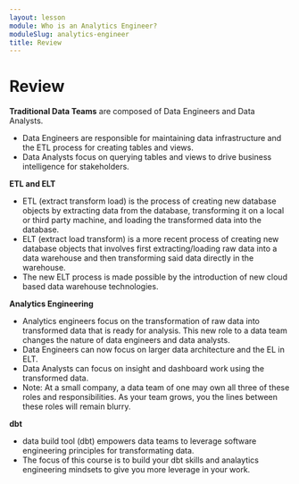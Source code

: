 ```yaml
---
layout: lesson
module: Who is an Analytics Engineer?
moduleSlug: analytics-engineer
title: Review
---
```


# Review

**Traditional Data Teams** are composed of Data Engineers and Data Analysts.
* Data Engineers are responsible for maintaining data infrastructure and the ETL process for creating tables and views.
* Data Analysts focus on querying tables and views to drive business intelligence for stakeholders.

**ETL and ELT**
* ETL (extract transform load) is the process of creating new database objects by extracting data from the database, transforming it on a local or third party machine, and loading the transformed data into the database.
* ELT (extract load transform) is a more recent process of creating new database objects that involves first extracting/loading raw data into a data warehouse and then transforming said data directly in the warehouse.
* The new ELT process is made possible by the introduction of new cloud based data warehouse technologies.

**Analytics Engineering**
* Analytics engineers focus on the transformation of raw data into transformed data that is ready for analysis.  This new role to a data team changes the nature of data engineers and data analysts.
* Data Engineers can now focus on larger data architecture and the EL in ELT.
* Data Analysts can focus on insight and dashboard work using the transformed data.
* Note: At a small company, a data team of one may own all three of these roles and responsibilities.  As your team grows, you the lines between these roles will remain blurry.

**dbt**
* data build tool (dbt) empowers data teams to leverage software engineering principles for transformating data.
* The focus of this course is to build your dbt skills and analaytics engineering mindsets to give you more leverage in your work.
